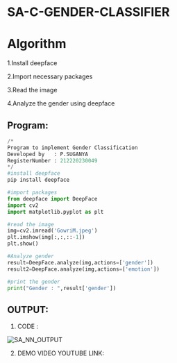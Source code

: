 # SA-C-GENDER-CLASSIFIER
# Algorithm
1.Install deepface

2.Import necessary packages

3.Read the image

4.Analyze the gender using deepface


## Program:
```python
/*
Program to implement Gender Classification
Developed by   : P.SUGANYA
RegisterNumber : 212220230049
*/
#install deepface
pip install deepface

#import packages
from deepface import DeepFace
import cv2
import matplotlib.pyplot as plt

#read the image
img=cv2.imread('GowriM.jpeg')
plt.imshow(img[:,:,::-1])
plt.show()

#Analyze gender
result=DeepFace.analyze(img,actions=['gender'])
result2=DeepFace.analyze(img,actions=['emotion'])

#print the gender
print("Gender : ",result['gender'])
```

## OUTPUT:


1. CODE :

![SA_NN_OUTPUT](https://user-images.githubusercontent.com/77089743/172676247-0d9e298e-ac60-493a-8cf3-27a68371ccaf.PNG)



2. DEMO VIDEO YOUTUBE LINK:




